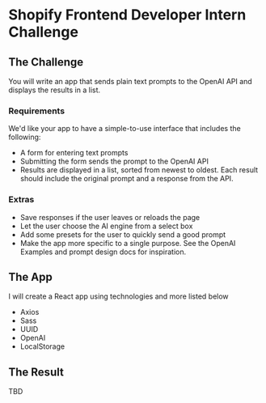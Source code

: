 # Shopify Frontend Developer Intern Challenge

## The Challenge

You will write an app that sends plain text prompts to the OpenAI API and displays the results in a list.

### Requirements

We'd like your app to have a simple-to-use interface that includes the following:
- A form for entering text prompts
- Submitting the form sends the prompt to the OpenAI API
- Results are displayed in a list, sorted from newest to oldest. Each result should include the original prompt and a response from the API.

### Extras

- Save responses if the user leaves or reloads the page
- Let the user choose the AI engine from a select box
- Add some presets for the user to quickly send a good prompt
- Make the app more specific to a single purpose. See the OpenAI Examples and prompt design docs for inspiration.

## The App

I will create a React app using technologies and more listed below

- Axios
- Sass
- UUID
- OpenAI
- LocalStorage

## The Result

TBD